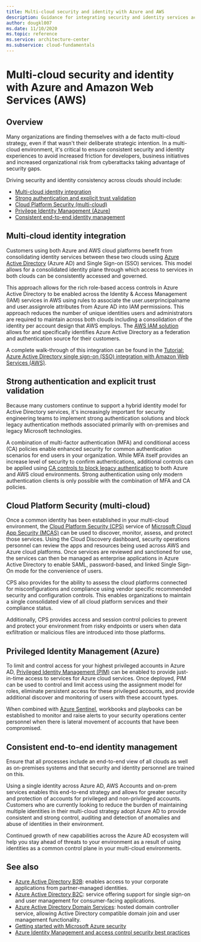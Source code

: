 ```yaml
---
title: Multi-cloud security and identity with Azure and AWS
description: Guidance for integrating security and identity services across Azure and AWS
author: dougkl007
ms.date: 11/10/2020
ms.topic: reference
ms.service: architecture-center
ms.subservice: cloud-fundamentals
---
```

# Multi-cloud security and identity with Azure and Amazon Web Services (AWS)

## Overview

Many organizations are finding themselves with a de facto multi-cloud strategy, even if that wasn't their deliberate strategic intention. In a multi-cloud environment, it's critical to ensure consistent security and identity experiences to avoid increased friction for developers, business initiatives and increased organizational risk from cyberattacks taking advantage of security gaps.

Driving security and identity consistency across clouds should include:

- [Multi-cloud identity integration](#multi-cloud-identity-integration)
- [Strong authentication and explicit trust validation](#strong-authentication-and-explicit-trust-validation)
- [Cloud Platform Security (multi-cloud)](#cloud-platform-security-multi-cloud)
- [Privilege Identity Management (Azure)](#privileged-identity-management-azure)
- [Consistent end-to-end identity management](#consistent-end-to-end-identity-management)

## Multi-cloud identity integration

Customers using both Azure and AWS cloud platforms benefit from consolidating identity services between these two clouds using [Azure Active Directory](/azure/active-directory/fundamentals/active-directory-whatis) (Azure AD) and Single Sign-on (SSO) services. This model allows for a consolidated identity plane through which access to services in both clouds can be consistently accessed and governed.

This approach allows for the rich role-based access controls in Azure Active Directory to be enabled across the Identity & Access Management (IAM) services in AWS using rules to associate the user.userprincipalname and user.assignrole attributes from Azure AD into IAM permissions. This approach reduces the number of unique identities users and administrators are required to maintain across both clouds including a consolidation of the identity per account design that AWS employs. The [AWS IAM solution](https://aws.amazon.com/iam/features/?nc=sn&loc=2) allows for and specifically identifies Azure Active Directory as a federation and authentication source for their customers.

A complete walk-through of this integration can be found in the [Tutorial: Azure Active Directory single sign-on (SSO) integration with Amazon Web Services (AWS)](/azure/active-directory/saas-apps/amazon-web-service-tutorial).

## Strong authentication and explicit trust validation

Because many customers continue to support a hybrid identity model for Active Directory services, it's increasingly important for security engineering teams to implement strong authentication solutions and block legacy authentication methods associated primarily with on-premises and legacy Microsoft technologies.

A combination of multi-factor authentication (MFA) and conditional access (CA) policies enable enhanced security for common authentication scenarios for end users in your organization. While MFA itself provides an increase level of security to confirm authentications, additional controls can be applied using [CA controls to block legacy authentication](/azure/active-directory/conditional-access/howto-conditional-access-policy-block-legacy) to both Azure and AWS cloud environments. Strong authentication using only modern authentication clients is only possible with the combination of MFA and CA policies.

## Cloud Platform Security (multi-cloud)

Once a common identity has been established in your multi-cloud environment, the [Cloud Platform Security (CPS)](/cloud-app-security/tutorial-cloud-platform-security) service of [Microsoft Cloud App Security (MCAS)](/cloud-app-security/) can be used to discover, monitor, assess, and protect those services. Using the Cloud Discovery dashboard, security operations personnel can review the apps and resources being used across AWS and Azure cloud platforms. Once services are reviewed and sanctioned for use, the services can then be managed as enterprise applications in Azure Active Directory to enable SAML, password-based, and linked Single Sign-On mode for the convenience of users.

CPS also provides for the ability to assess the cloud platforms connected for misconfigurations and compliance using vendor specific recommended security and configuration controls. This enables organizations to maintain a single consolidated view of all cloud platform services and their compliance status.

Additionally, CPS provides access and session control policies to prevent and protect your environment from risky endpoints or users when data exfiltration or malicious files are introduced into those platforms.

## Privileged Identity Management (Azure)

To limit and control access for your highest privileged accounts in Azure AD, [Privileged Identity Management (PIM)](https://docs.microsoft.com/azure/active-directory/privileged-identity-management/) can be enabled to provide just-in-time access to services for Azure cloud services. Once deployed, PIM can be used to control and limit access using the assignment model for roles, eliminate persistent access for these privileged accounts, and provide additional discover and monitoring of users with these account types.

When combined with [Azure Sentinel](https://docs.microsoft.com/azure/sentinel/), workbooks and playbooks can be established to monitor and raise alerts to your security operations center personnel when there is lateral movement of accounts that have been compromised.

## Consistent end-to-end identity management

Ensure that all processes include an end-to-end view of all clouds as well as on-premises systems and that security and identity personnel are trained on this.

Using a single identity across Azure AD, AWS Accounts and on-prem services enables this end-to-end strategy and allows for greater security and protection of accounts for privileged and non-privileged accounts. Customers who are currently looking to reduce the burden of maintaining multiple identities in their multi-cloud strategy adopt Azure AD to provide consistent and strong control, auditing and detection of anomalies and abuse of identities in their environment.

Continued growth of new capabilities across the Azure AD ecosystem will help you stay ahead of threats to your environment as a result of using identities as a common control plane in your multi-cloud environments.

## See also

- [Azure Active Directory B2B](/azure/active-directory/external-identities/what-is-b2b): enables access to your corporate applications from partner-managed identities.
- [Azure Active Directory B2C](/azure/active-directory-b2c/overview): service offering support for single sign-on and user management for consumer-facing applications.
- [Azure Active Directory Domain Services](/azure/active-directory-domain-services/overview): hosted domain controller service, allowing Active Directory compatible domain join and user management functionality.
- [Getting started with Microsoft Azure security](/azure/security)
- [Azure Identity Management and access control security best practices](/azure/security/azure-security-identity-management-best-practices)
